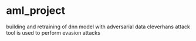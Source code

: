 # aml_project
building and retraining of dnn model with adversarial data
cleverhans attack tool is used to perform evasion attacks
